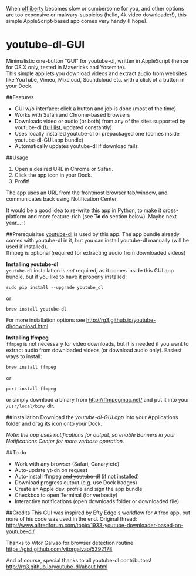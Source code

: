 When [offliberty](http://offliberty.com) becomes slow or cumbersome for you, and other options are too expensive or malwary-suspicios (hello, 4k video downloader!), this simple AppleScript-based app comes very handy (I hope).

youtube-dl-GUI
==============
Minimalistic one-button "GUI" for youtube-dl, written in AppleScript (hence for OS X only, tested in Mavericks and Yosemite).  
This simple app lets you download videos and extract audio from websites like YouTube, Vimeo, Mixcloud, Soundcloud etc. with a click of a button in your Dock.

##Features
* GUI w/o interface: click a button and job is done (most of the time)
* Works with Safari and Chrome-based browsers
* Downloads video or audio (or both) from any of the sites supported by youtube-dl ([full  list](http://rg3.github.io/youtube-dl/supportedsites.html), updated constantly)
* Uses locally installed youtube-dl or prepackaged one (comes inside youtube-dl-GUI.app bundle)
* Automatically updates youtube-dl if download fails

##Usage

1. Open a desired URL in Chrome or Safari.
2. Click the app icon in your Dock.
3. Profit!

The app uses an URL from the frontmost browser tab/window, and communicates back using Notification Center.   

It would be a good idea to re-write this app in Python, to make it cross-platform and more feature-rich (see __To do__ section below). Maybe next year... :)  

##Prerequisites
[youtube-dl](https://www.yt-dl.org) is used by this app. The app bundle already comes with youtube-dl in it, but you can install youtube-dl manually (will be used if installed).  
ffmpeg is optional (required for extracting audio from downloaded videos)

__Installing youtube-dl__  
`youtube-dl` installation is _not_ required, as it comes inside this GUI app bundle, but if you like to have it properly installed:
```
sudo pip install --upgrade youtube_dl
```
or
```
brew install youtube-dl
```
For more installation options see http://rg3.github.io/youtube-dl/download.html

__Installing ffmpeg__  
`ffmpeg` is not necessary for video downloads, but it is needed if you want to extract audio from downloaded videos (or download audio only). Easiest ways to install:
```
brew install ffmpeg 
```
or  
```
port install ffmpeg 
```
or simply download a binary from http://ffmpegmac.net/ and put it into your `/usr/local/bin/` dir.

##Installation
Download the _youtube-dl-GUI.app_ into your Applications folder and drag its icon onto your Dock.

_Note: the app uses notifications for output, so enable Banners in your Notifications Center for more verbose operation._

##To do
- ~~Work with any browser (Safari, Canary etc)~~
- Auto-update yt-dn on request
- Auto-install ffmpeg ~~and youtube-dl~~ (if not installed)
- Download progress output (e.g. use Dock badges)
- Create an Apple dev. profile and sign the app bundle
- Checkbox to open Terminal (for verbosity)
- Interactive notifications (open downloads folder or downloaded file)

##Credits
This GUI was inspired by Efty Edge's workflow for Alfred app, but none of his code was used in the end.
Original thread: http://www.alfredforum.com/topic/1933-youtube-downloader-based-on-youtube-dl/  

Thanks to Vitor Galvao for browser detection routine  
https://gist.github.com/vitorgalvao/5392178  

And of course, special thanks to all youtube-dl contributors!  
http://rg3.github.io/youtube-dl/about.html

